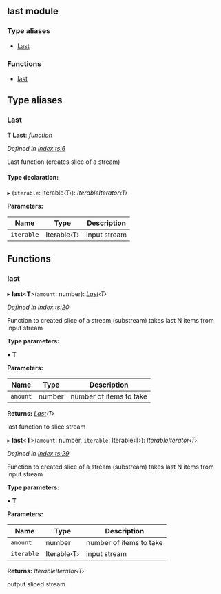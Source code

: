 ## last module

### Type aliases

* [Last](README.md#last)

### Functions

* [last](README.md#last)

## Type aliases

###  Last

Ƭ **Last**: *function*

*Defined in [index.ts:6](https://github.com/andres-kovalev/pragmatic-streams/blob/08c08d4/src/streams/last/index.ts#L6)*

Last function (creates slice of a stream)

#### Type declaration:

▸ (`iterable`: Iterable‹T›): *IterableIterator‹T›*

**Parameters:**

Name | Type | Description |
------ | ------ | ------ |
`iterable` | Iterable‹T› | input stream |

## Functions

###  last

▸ **last**<**T**>(`amount`: number): *[Last](README.md#last)‹T›*

*Defined in [index.ts:20](https://github.com/andres-kovalev/pragmatic-streams/blob/08c08d4/src/streams/last/index.ts#L20)*

Function to created slice of a stream (substream)
takes last N items from input stream

**Type parameters:**

▪ **T**

**Parameters:**

Name | Type | Description |
------ | ------ | ------ |
`amount` | number | number of items to take |

**Returns:** *[Last](README.md#last)‹T›*

last function to slice stream

▸ **last**<**T**>(`amount`: number, `iterable`: Iterable‹T›): *IterableIterator‹T›*

*Defined in [index.ts:29](https://github.com/andres-kovalev/pragmatic-streams/blob/08c08d4/src/streams/last/index.ts#L29)*

Function to created slice of a stream (substream)
takes last N items from input stream

**Type parameters:**

▪ **T**

**Parameters:**

Name | Type | Description |
------ | ------ | ------ |
`amount` | number | number of items to take |
`iterable` | Iterable‹T› | input stream |

**Returns:** *IterableIterator‹T›*

output sliced stream
